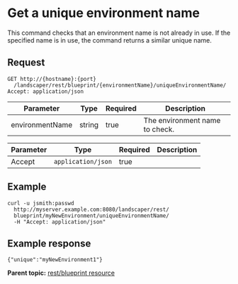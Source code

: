 # Get a unique environment name

This command checks that an environment name is not already in use. If the specified name is in use, the command returns a similar unique name.

## Request

```
GET http://{hostname}:{port}
  /landscaper/rest/blueprint/{environmentName}/uniqueEnvironmentName/
Accept: application/json

```

|Parameter|Type|Required|Description|
|---------|----|--------|-----------|
|environmentName|string|true|The environment name to check.|

|Parameter|Type|Required|Description|
|---------|----|--------|-----------|
|Accept|`application/json`|true| |

## Example

```
curl -u jsmith:passwd 
  http://myserver.example.com:8080/landscaper/rest/
  blueprint/myNewEnvironment/uniqueEnvironmentName/
  -H "Accept: application/json"
```

## Example response

```
{"unique":"myNewEnvironment1"}
```

**Parent topic:** [rest/blueprint resource](../../com.ibm.edt.api.doc/topics/rest_blueprint_.md)

